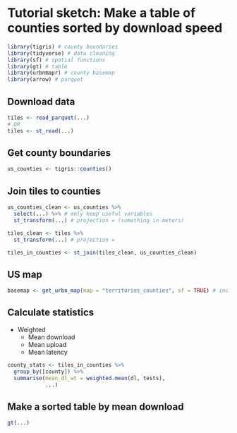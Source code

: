 Tutorial sketch: Make a table of counties sorted by download speed
================

``` r
library(tigris) # county boundaries
library(tidyverse) # data cleaning
library(sf) # spatial functions
library(gt) # table
library(urbnmapr) # county basemap
library(arrow) # parquet
```

## Download data

``` r
tiles <- read_parquet(...)
# OR
tiles <- st_read(...)
```

## Get county boundaries

``` r
us_counties <- tigris::counties()
```

## Join tiles to counties

``` r
us_counties_clean <- us_counties %>%
  select(...) %>% # only keep useful variables 
  st_transform(...) # projection = (something in meters)

tiles_clean <- tiles %>%
  st_transform(...) # projection = 

tiles_in_counties <- st_join(tiles_clean, us_counties_clean)
```

## US map

``` r
basemap <- get_urbn_map(map = "territories_counties", sf = TRUE) # includes the US territories in the county shapefile but moves them to a more visually convenient location, along with AK and HI
```

## Calculate statistics

  - Weighted
      - Mean download
      - Mean upload
      - Mean latency

<!-- end list -->

``` r
county_stats <- tiles_in_counties %>%
  group_by([county]) %>%
  summarise(mean_dl_wt = weighted.mean(dl, tests),
            ...)
```

## Make a sorted table by mean download

``` r
gt(...)
```
